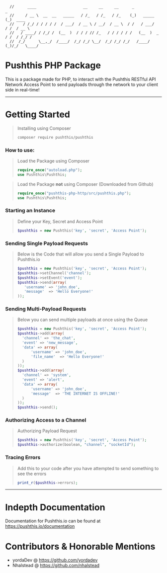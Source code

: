 ```
  //      ____                     __     __     __      _                _        
  //     / __ \  __  __   _____   / /_   / /_   / /_    (_)   _____      (_)  ____ 
  //    / /_/ / / / / /  / ___/  / __ \ / __/  / __ \  / /   / ___/     / /  / __ \
  //   / ____/ / /_/ /  (__  )  / / / // /_   / / / / / /   (__  )  _  / /  / /_/ /
  //  /_/      \__,_/  /____/  /_/ /_/ \__/  /_/ /_/ /_/   /____/  (_)/_/   \____/ 
```

# Pushthis PHP Package
This is a package made for PHP, to interact with the Pushthis RESTful API Network Access Point to send payloads through the network to your client side in real-time!

---

# Getting Started
> Installing using Composer
>```sh
>composer require pushthis/pushthis
>```

### How to use:
> Load the Package using Composer
>```php
>require_once("autoload.php");
>use Pushthis\Pushthis;
>```

>Load the Package **not** using Composer (Downloaded from Github)
>```php
>require_once("pushthis-php-http/src/pushthis.php");
>use Pushthis\Pushthis;
>```

### Starting an Instance
> Define your Key, Secret and Access Point
>```php
>$pushthis = new Pushthis('key', 'secret', 'Access Point');
>```

### Sending Single Payload Requests
> Below is the Code that will allow you send a Single Payload to Pushthis.io
>```php
>$pushthis = new Pushthis('key', 'secret', 'Access Point');
>$pushthis->setChannel('channel');
>$pushthis->setEvent('event');
>$pushthis->send(array(
>    'username' => 'john_doe',
>    'message'  => 'Hello Everyone!'
>));
>```

### Sending Multi-Payload Requests
> Below you can send multiple payloads at once using the Queue
>```php
>$pushthis = new Pushthis('key', 'secret', 'Access Point');
>$pushthis->add(array(
>	'channel' => 'the_chat',
>	'event' => 'new_message',
>	'data' => array(
>		'username' => 'john_doe',
>		'file_name'  => 'Hello Everyone!'
>	)
>));
>$pushthis->add(array(
>	'channel' => 'system',
>	'event' => 'alert',
>	'data' => array(
>		'username' => 'john_doe',
>		'message'  => 'THE INTERNET IS OFFLINE!'
>	)
>));
>$pushthis->send();
>```

### Authorizing Access to a Channel 
> Authorizing Payload Request
>```php
>$pushthis = new Pushthis('key', 'secret', 'Access Point');
>$pushthis->authorize(boolean, "channel", "socketId");
>```

### Tracing Errors
> Add this to your code after you have attempted to send something to see the errors
>```php
>print_r($pushthis->errors);
>```

---
# Indepth Documentation
 Documentation for Pushthis.io can be found at https://pushthis.io/documentation

# Contributors & Honorable Mentions
- yordaDev @ https://github.com/yordadev
- Nhalstead @ https://github.com/nhalstead
